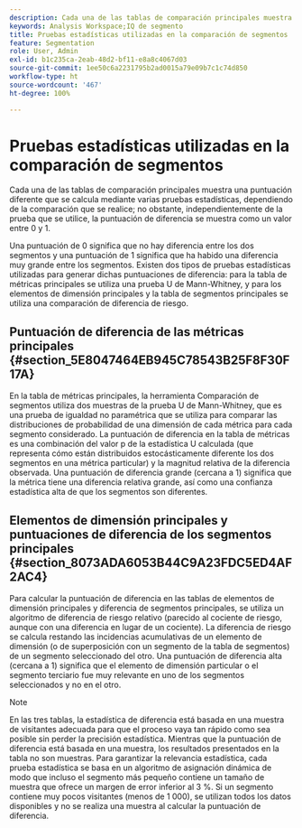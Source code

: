 ```yaml
---
description: Cada una de las tablas de comparación principales muestra una puntuación diferente que se calcula mediante varias pruebas estadísticas, dependiendo de la comparación que se realice; no obstante, independientemente de la prueba que se utilice, la puntuación de diferencia se muestra como un valor entre 0 y 1.
keywords: Analysis Workspace;IQ de segmento
title: Pruebas estadísticas utilizadas en la comparación de segmentos
feature: Segmentation
role: User, Admin
exl-id: b1c235ca-2eab-48d2-bf11-e8a8c4067d03
source-git-commit: 1ee50c6a2231795b2ad0015a79e09b7c1c74d850
workflow-type: ht
source-wordcount: '467'
ht-degree: 100%

---
```


# Pruebas estadísticas utilizadas en la comparación de segmentos

Cada una de las tablas de comparación principales muestra una puntuación diferente que se calcula mediante varias pruebas estadísticas, dependiendo de la comparación que se realice; no obstante, independientemente de la prueba que se utilice, la puntuación de diferencia se muestra como un valor entre 0 y 1.

Una puntuación de 0 significa que no hay diferencia entre los dos segmentos y una puntuación de 1 significa que ha habido una diferencia muy grande entre los segmentos. Existen dos tipos de pruebas estadísticas utilizadas para generar dichas puntuaciones de diferencia: para la tabla de métricas principales se utiliza una prueba U de Mann-Whitney, y para los elementos de dimensión principales y la tabla de segmentos principales se utiliza una comparación de diferencia de riesgo.

## Puntuación de diferencia de las métricas principales {#section_5E8047464EB945C78543B25F8F30F17A}

En la tabla de métricas principales, la herramienta Comparación de segmentos utiliza dos muestras de la prueba U de Mann-Whitney, que es una prueba de igualdad no paramétrica que se utiliza para comparar las distribuciones de probabilidad de una dimensión de cada métrica para cada segmento considerado. La puntuación de diferencia en la tabla de métricas es una combinación del valor p de la estadística U calculada (que representa cómo están distribuidos estocásticamente diferente los dos segmentos en una métrica particular) y la magnitud relativa de la diferencia observada. Una puntuación de diferencia grande (cercana a 1) significa que la métrica tiene una diferencia relativa grande, así como una confianza estadística alta de que los segmentos son diferentes.

## Elementos de dimensión principales y puntuaciones de diferencia de los segmentos principales {#section_8073ADA6053B44C9A23FDC5ED4AF2AC4}

Para calcular la puntuación de diferencia en las tablas de elementos de dimensión principales y diferencia de segmentos principales, se utiliza un algoritmo de diferencia de riesgo relativo (parecido al cociente de riesgo, aunque con una diferencia en lugar de un cociente). La diferencia de riesgo se calcula restando las incidencias acumulativas de un elemento de dimensión (o de superposición con un segmento de la tabla de segmentos) de un segmento seleccionado del otro. Una puntuación de diferencia alta (cercana a 1) significa que el elemento de dimensión particular o el segmento terciario fue muy relevante en uno de los segmentos seleccionados y no en el otro.

>[!NOTE]
>
>En las tres tablas, la estadística de diferencia está basada en una muestra de visitantes adecuada para que el proceso vaya tan rápido como sea posible sin perder la precisión estadística. Mientras que la puntuación de diferencia está basada en una muestra, los resultados presentados en la tabla no son muestras. Para garantizar la relevancia estadística, cada prueba estadística se basa en un algoritmo de asignación dinámica de modo que incluso el segmento más pequeño contiene un tamaño de muestra que ofrece un margen de error inferior al 3 %. Si un segmento contiene muy pocos visitantes (menos de 1 000), se utilizan todos los datos disponibles y no se realiza una muestra al calcular la puntuación de diferencia.
